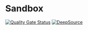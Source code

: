 # Sandbox
[![Quality Gate Status](https://sonarcloud.io/api/project_badges/measure?project=gergelyszaz_SandboxVN&metric=alert_status)](https://sonarcloud.io/summary/new_code?id=gergelyszaz_SandboxVN) 
[![DeepSource](https://deepsource.io/gh/gergelyszaz/SandboxVN.svg/?label=active+issues&show_trend=true&token=BE5JLPk9fp79qgvaiAyjMfA1)](https://deepsource.io/gh/gergelyszaz/SandboxVN/?ref=repository-badge)